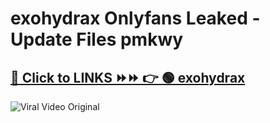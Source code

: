 
 # exohydrax Onlyfans Leaked - Update Files pmkwy

## <h2><a href="https://clipsfans.com/exohydrax&ref=git">🔗 Click to LINKS ⏩⏩ 👉 🟢 exohydrax </a></h2>

<a href="https://clipsfans.com/exohydrax&ref=git" rel="nofollow" data-target="animated-image.originalLink"><img src="https://i.ibb.co.com/xMMVF88/686577567.gif" alt="Viral Video Original" style="max-width: 100%; display: inline-block;" data-target="animated-image.originalImage"></a>

